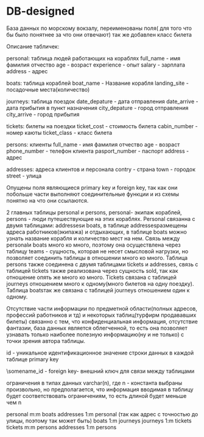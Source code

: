 # DB-designed
База данных  по морскому вокзалу, переименованы поля( для того что бы было понятнее за что они отвечают)
так же добавлен класс билета

Описание табличек:

personal:  таблица людей работающих на кораблях
full_name - имя фамилия отчество
age - возраст
experience - опыт
salаry - зарплата
address - адрес

boats: таблица кораблей
boat_name - Название корабля
landing_site - посадочные места(количество)

journeys: таблица поездок 
date_depature - дата отправления
date_arrive - дата прибытия в пункт назначения
city_depature - город отправления
city_arrive - город прибытия

tickets: билеты на поездки
ticket_cost - стоимость билета
cabin_number - номер каюты
ticket_class - класс билета

persons: клиенты
full_name - имя фамилия отчество
age - возраст
phone_number - телефон клиента
pasport_number - паспорт
address - адрес

addresses: адреса клиентов и персонала
contry - страна
town - городок
street - улица
 
Опущены поля являющиеся primary key и foreign key, так как они побольше части выполняют соединительные функции и из схемы понятно на что они ссылаются.




2 главных таблицы personal и persons, personal- экипаж кораблей, persons -  люди путешествующие на этих кораблях. Personal связанна с двумя таблицами: addressesи boats, в таблице addressesразмещены адреса работников(экипажа) и отдыхающих, в таблице boats можно узнать название корабля и количество мест на нем. Связь между personalи boats много ко много, поэтому она осуществлена через таблицу teams - сущность, которая не несет смысловой нагрузки, но позволяет соединить таблицы в отношении много ко много. Таблица persons  также соединена с двумя таблицами tickets и addresses, связь с таблицей tickets также реализована через сущность  sold, так как отношение опять же много ко много. Tickets связана с таблицей journeys отношением много к одному(много билетов на одну поездку).  Таблица boatsтак же связана с таблицей journeys отношением один к одному.

Отсутствие части информации по предметной области(полных адресов, профессий работников и тд) и некоторых таблиц(турфирм продававших билеты) связанно с тем, что конфиденциальная информация, отсутствие фантазии, база данных является облегченной, то есть она позволяет узнавать только наиболее полезную информацию(ну и не только)  с точки зрения автора таблицы.

id - уникальное идентификационное значение строки данных в каждой таблице primary key

\somename\_id - foreign key- внешний ключ для связи между таблицами

ограничения в типах данных varchar(n), где n - константа выбраны произвольно, но предполагается, что информация вводимая в таблицу будет соответствовать ограничениям, то есть длиной будет меньше чем n

personal m:m boats
addresses 1:m personal                  (так как адрес с точностью до улицы, поэтому так может быть)
boats 1:m journeys
journeys 1:m tickets
tickets m:m persons
addresses 1:m persons
